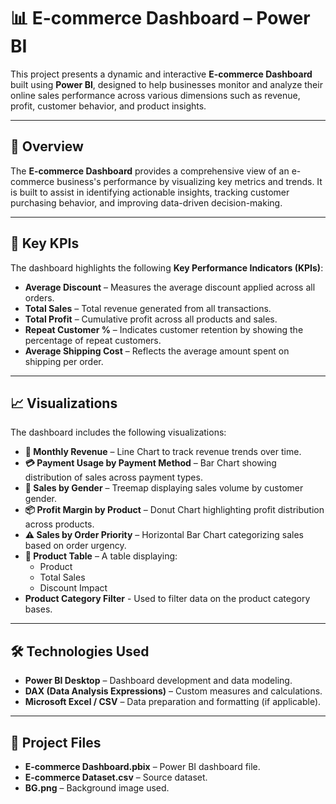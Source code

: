 # 📊 E-commerce Dashboard – Power BI

This project presents a dynamic and interactive **E-commerce Dashboard** built using **Power BI**, designed to help businesses monitor and analyze their online sales performance across various dimensions such as revenue, profit, customer behavior, and product insights.

---

## 🚀 Overview

The **E-commerce Dashboard** provides a comprehensive view of an e-commerce business's performance by visualizing key metrics and trends. It is built to assist in identifying actionable insights, tracking customer purchasing behavior, and improving data-driven decision-making.

---

## 📌 Key KPIs

The dashboard highlights the following **Key Performance Indicators (KPIs)**:

- **Average Discount** – Measures the average discount applied across all orders.
- **Total Sales** – Total revenue generated from all transactions.
- **Total Profit** – Cumulative profit across all products and sales.
- **Repeat Customer %** – Indicates customer retention by showing the percentage of repeat customers.
- **Average Shipping Cost** – Reflects the average amount spent on shipping per order.

---

## 📈 Visualizations

The dashboard includes the following visualizations:

- **📅 Monthly Revenue** – Line Chart to track revenue trends over time.
- **💳 Payment Usage by Payment Method** – Bar Chart showing distribution of sales across payment types.
- **🚻 Sales by Gender** – Treemap displaying sales volume by customer gender.
- **📦 Profit Margin by Product** – Donut Chart highlighting profit distribution across products.
- **⚠️ Sales by Order Priority** – Horizontal Bar Chart categorizing sales based on order urgency.
- **🧾 Product Table** – A table displaying:
  - Product  
  - Total Sales  
  - Discount Impact
- **Product Category Filter** - Used to filter data on the product category bases.
---

## 🛠️ Technologies Used

- **Power BI Desktop** – Dashboard development and data modeling.
- **DAX (Data Analysis Expressions)** – Custom measures and calculations.
- **Microsoft Excel / CSV** – Data preparation and formatting (if applicable).

---

## 📁 Project Files

- **E-commerce Dashboard.pbix** – Power BI dashboard file.
- **E-commerce Dataset.csv** – Source dataset.
- **BG.png** – Background image used.
